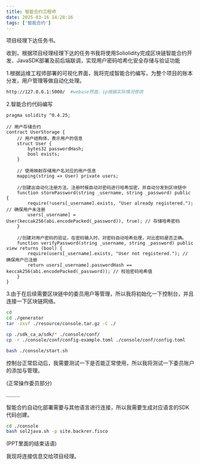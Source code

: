 ```yaml
---
title: 智能合约工程师
date: 2025-03-16 14:28:16
tags: ['智能合约']
---
```


项目经理下达任务书。

收到，根据项目经理经理下达的任务书我将使用Soliolidity完成区块链智能合约开发、JavaSDK部署及前后端联调，实现用户密码哈希化安全存储与验证功能  

1.根据运维工程师部署的可视化界面，我将完成智能合约编写，为整个项目的账本分发，用户管理等做自动化处理。

```sh
http://127.0.0.1:5000/  #webase界面，ip根据实际情况修改
```

2.智能合约代码编写

```solidity
pragma solidity ^0.4.25;

// 用户存储合约
contract UserStorage {
    // 用户结构体，表示用户的信息
    struct User {
        bytes32 passwordHash; 
        bool exists; 
    }
    
    // 使用映射存储用户名对应的用户信息
    mapping(string => User) private users;
    
    //创建出自动化注册方法，注册时候自动对密码进行哈希加密，并自动分发到区块链中
    function storePassword(string _username, string _password) public {
        require(!users[_username].exists, "User already registered."); // 确保用户未注册
        users[_username] = User(keccak256(abi.encodePacked(_password)), true); // 存储哈希密码
    }
    
    //创建对用户密码的验证，在密码输入时，对密码自动哈希处理，对比密码是否正确。
    function verifyPassword(string _username, string _password) public view returns (bool) {
        require(users[_username].exists, "User not registered."); // 确保用户已注册
        return users[_username].passwordHash == keccak256(abi.encodePacked(_password)); // 校验密码哈希值
    }
}
```

3.由于在后续需要区块链中的委员用户等管理，所以我将初始化一下控制台，并且连接一下区块链网络。

```sh
cd
cd ./generator
tar -zxvf ./resource/console.tar.gz -C ./
```

```sh
cp ./sdk_ca_a/sdk/* ./console/conf/
cp -r ./console/conf/config-example.toml ./console/conf/config.toml
```

```sh
bash ./console/start.sh
```

控制台正常启动后，我需要测试一下是否能正常使用，所以我将测试一下委员账户的添加与管理。

(正常操作委员部分)

.........

智能合约自动化部署需要与其他语言进行连接，所以我需要生成对应语言的SDK代码创建。

```sh
cd ./console
bash sol2java.sh -p site.backrer.fisco
```



(PPT里面的结束话语)

我现将连接信息交给项目经理。
